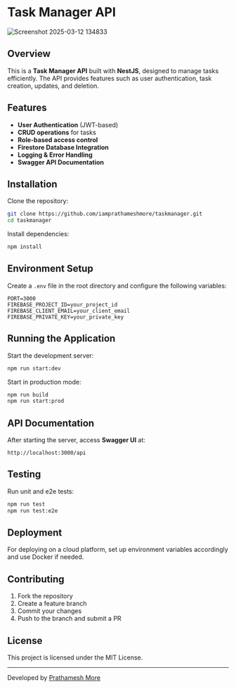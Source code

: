 # Task Manager API

![Screenshot 2025-03-12 134833](https://github.com/user-attachments/assets/3ad8d700-89a2-410d-8bfd-a592c1674ba4)


## Overview
This is a **Task Manager API** built with **NestJS**, designed to manage tasks efficiently. The API provides features such as user authentication, task creation, updates, and deletion.

## Features
- **User Authentication** (JWT-based)
- **CRUD operations** for tasks
- **Role-based access control**
- **Firestore Database Integration**
- **Logging & Error Handling**
- **Swagger API Documentation**

## Installation

Clone the repository:
```sh
git clone https://github.com/iamprathameshmore/taskmanager.git
cd taskmanager
```

Install dependencies:
```sh
npm install
```

## Environment Setup
Create a `.env` file in the root directory and configure the following variables:
```env
PORT=3000
FIREBASE_PROJECT_ID=your_project_id
FIREBASE_CLIENT_EMAIL=your_client_email
FIREBASE_PRIVATE_KEY=your_private_key
```

## Running the Application

Start the development server:
```sh
npm run start:dev
```

Start in production mode:
```sh
npm run build
npm run start:prod
```

## API Documentation
After starting the server, access **Swagger UI** at:
```
http://localhost:3000/api
```

## Testing
Run unit and e2e tests:
```sh
npm run test
npm run test:e2e
```

## Deployment
For deploying on a cloud platform, set up environment variables accordingly and use Docker if needed.

## Contributing
1. Fork the repository
2. Create a feature branch
3. Commit your changes
4. Push to the branch and submit a PR

## License
This project is licensed under the MIT License.

---
Developed by [Prathamesh More](https://github.com/iamprathameshmore)
